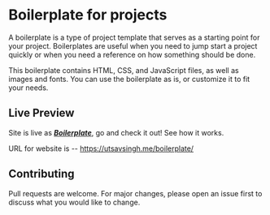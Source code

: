 # Boilerplate for projects

A boilerplate is a type of project template that serves as a starting point for your project. 
Boilerplates are useful when you need to jump start a project quickly or when you need a reference on how something should be done.

This boilerplate contains HTML, CSS, and JavaScript files, as well as images and fonts.
You can use the boilerplate as is, or customize it to fit your needs.

## Live Preview

Site is live as [***Boilerplate***](https://utsavsingh.me/boilerplate/), go and check it out!
See how it works.

URL for website is --
https://utsavsingh.me/boilerplate/

## Contributing
Pull requests are welcome. For major changes, please open an issue first to discuss what you would like to change.
